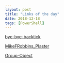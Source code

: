 ```yaml
---
layout: post
title: "Links of the day"
date: 2018-12-18
tags: [PowerShell]
---
```


[bye-bye-backtick](https://get-powershellblog.blogspot.com/2017/07/bye-bye-backtick-natural-line.html)

[MikeFRobbins_Plaster](https://mikefrobbins.com/2018/08/30/powershell-script-module-design-plaster-template-for-creating-modules)

[Group-Object](https://www.pwsh.site/powershell/2018/12/17/i-love-group-object-and-so-should-you.html)
